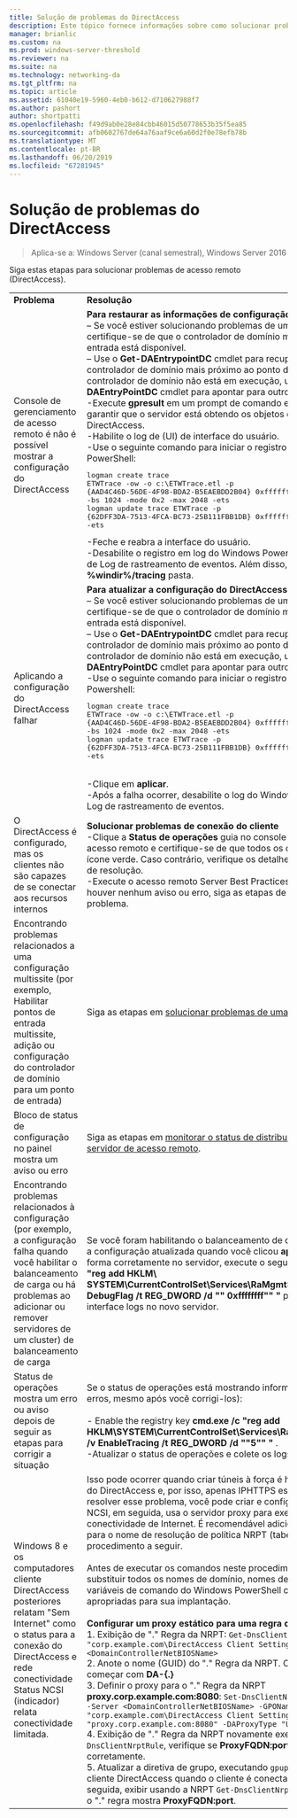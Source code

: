 ```yaml
---
title: Solução de problemas do DirectAccess
description: Este tópico fornece informações sobre como solucionar problemas de implantações do DirectAccess no Windows Server 2016.
manager: brianlic
ms.custom: na
ms.prod: windows-server-threshold
ms.reviewer: na
ms.suite: na
ms.technology: networking-da
ms.tgt_pltfrm: na
ms.topic: article
ms.assetid: 61040e19-5960-4eb0-b612-d710627988f7
ms.author: pashort
author: shortpatti
ms.openlocfilehash: f49d9ab0e28e84cbb46015d50778653b35f5ea85
ms.sourcegitcommit: afb0602767de64a76aaf9ce6a60d2f0e78efb78b
ms.translationtype: MT
ms.contentlocale: pt-BR
ms.lasthandoff: 06/20/2019
ms.locfileid: "67281945"
---
```

# <a name="troubleshooting-directaccess"></a>Solução de problemas do DirectAccess

>Aplica-se a: Windows Server (canal semestral), Windows Server 2016

Siga estas etapas para solucionar problemas de acesso remoto (DirectAccess).  
  
|||  
|-|-|  
|**Problema**|**Resolução**|  
|Console de gerenciamento de acesso remoto é não é possível mostrar a configuração do DirectAccess|**Para restaurar as informações de configuração ausente**<br />– Se você estiver solucionando problemas de uma implantação multissite, certifique-se de que o controlador de domínio mais próximo ao ponto de entrada está disponível.<br />– Use o **Get-DAEntrypointDC** cmdlet para recuperar o nome do controlador de domínio mais próximo ao ponto de entrada. Se o controlador de domínio não está em execução, use o **Set-DAEntryPointDC** cmdlet para apontar para outro controlador de domínio.<br />-Execute **gpresult** em um prompt de comando elevado no servidor para garantir que o servidor está obtendo os objetos de diretiva de grupo do DirectAccess.<br />-Habilite o log de (UI) de interface do usuário.<br />-Use o seguinte comando para iniciar o registro em log do Windows PowerShell:<pre>logman create trace ETWTrace -ow -o c:\ETWTrace.etl -p {AAD4C46D-56DE-4F98-BDA2-B5EAEBDD2B04} 0xffffffffffffffff 0xff -nb 16 16 -bs 1024 -mode 0x2 -max 2048 -ets <br />logman update trace ETWTrace -p {62DFF3DA-7513-4FCA-BC73-25B111FBB1DB} 0xffffffffffffffff 0xff -ets</pre><repro>-Feche e reabra a interface do usuário.<br />-Desabilite o registro em log do Windows Powershell. Colete os arquivos de Log de rastreamento de eventos. Além disso, coletar todos os logs do **%windir%/tracing** pasta.|  
|Aplicando a configuração do DirectAccess falhar|**Para atualizar a configuração do DirectAccess**<br />– Se você estiver solucionando problemas de uma implantação multissite, certifique-se de que o controlador de domínio mais próximo ao ponto de entrada está disponível.<br />– Use o **Get-DAEntrypointDC** cmdlet para recuperar o nome do controlador de domínio mais próximo ao ponto de entrada. Se o controlador de domínio não está em execução, use o **Set-DAEntryPointDC** cmdlet para apontar para outro controlador de domínio.<br />-Use o seguinte comando para iniciar o registro em log do Windows Powershell:<br /><pre>logman create trace ETWTrace -ow -o c:\ETWTrace.etl -p {AAD4C46D-56DE-4F98-BDA2-B5EAEBDD2B04} 0xffffffffffffffff 0xff -nb 16 16 -bs 1024 -mode 0x2 -max 2048 -ets<br />logman update trace ETWTrace -p {62DFF3DA-7513-4FCA-BC73-25B111FBB1DB} 0xffffffffffffffff 0xff -ets</pre>    <repro><br />-Clique em **aplicar**.<br />-Após a falha ocorrer, desabilite o log do Windows Powershell e coletar Log de rastreamento de eventos.|  
|O DirectAccess é configurado, mas os clientes não são capazes de se conectar aos recursos internos|**Solucionar problemas de conexão do cliente**<br />-Clique a **Status de operações** guia no console de gerenciamento de acesso remoto e certifique-se de que todos os componentes mostram um ícone verde. Caso contrário, verifique os detalhes do erro e siga as etapas de resolução.<br />-Execute o acesso remoto Server Best Practices Analyzer (BPA). Se não houver nenhum aviso ou erro, siga as etapas de resolução para resolver o problema.|  
|Encontrando problemas relacionados a uma configuração multissite (por exemplo, Habilitar pontos de entrada multissite, adição ou configuração do controlador de domínio para um ponto de entrada)|Siga as etapas em [solucionar problemas de uma implantação multissite](https://technet.microsoft.com/library/jj554657(v=ws.11).aspx).|  
|Bloco de status de configuração no painel mostra um aviso ou erro|Siga as etapas em [monitorar o status de distribuição de configuração de servidor de acesso remoto](https://technet.microsoft.com/library/jj574221(v=ws.11).aspx).|  
|Encontrando problemas relacionados à configuração (por exemplo, a configuração falha quando você habilitar o balanceamento de carga ou há problemas ao adicionar ou remover servidores de um cluster) de balanceamento de carga|Se você foram habilitando o balanceamento de carga ou adicionar um nó e a configuração atualizada quando você clicou **aplicar**, mas o cluster não forma corretamente no servidor, execute o seguinte comando: **cmd.exe /c "reg add HKLM\ SYSTEM\CurrentControlSet\Services\RaMgmtSvc\Parameters /f /v DebugFlag /t REG_DWORD /d "" 0xffffffff"" "** para coletar o usuário interface logs no novo servidor.|  
|Status de operações mostra um erro ou aviso depois de seguir as etapas para corrigir a situação|Se o status de operações está mostrando informações incorretas (como erros, mesmo após você corrigi-los):<br /><br />-   Enable the registry key **cmd.exe /c "reg add HKLM\SYSTEM\CurrentControlSet\Services\RaMgmtSvc\Parameters /f /v EnableTracing /t REG_DWORD /d ""5"" "** .<br />-Atualizar o status de operações e colete os logs em **%windir%/tracing**.|  
|Windows 8 e os computadores cliente DirectAccess posteriores relatam "Sem Internet" como o status para a conexão do DirectAccess e rede conectividade Status NCSI (indicador) relata conectividade limitada.|Isso pode ocorrer quando criar túneis à força é habilitada na configuração do DirectAccess e, por isso, apenas IPHTTPS está sendo usado. Para resolver esse problema, você pode criar e configurar um servidor proxy. NCSI, em seguida, usa o servidor proxy para executar verificações de conectividade de Internet. É recomendável adicionar um proxy estático para o nome de resolução de política NRPT (tabela), usando o procedimento a seguir.<br /><br />Antes de executar os comandos neste procedimento, certifique-se de substituir todos os nomes de domínio, nomes de computador e outras variáveis de comando do Windows PowerShell com os valores que são apropriadas para sua implantação.<br /><br />**Configurar um proxy estático para uma regra da NRPT**<br />1.  Exibição de "." Regra da NRPT: `Get-DnsClientNrptRule -GpoName "corp.example.com\DirectAccess Client Settings" -Server <DomainControllerNetBIOSName>`<br />2.  Anote o nome (GUID) do "." Regra da NRPT. O nome (GUID) deve começar com **DA-{.}**<br />3.  Definir o proxy para o "." Regra da NRPT **proxy.corp.example.com:8080**:  `Set-DnsClientNrptRule -Name "DA-{..}" -Server <DomainControllerNetBIOSName> -GPOName "corp.example.com\DirectAccess Client Settings" -DAProxyServerName "proxy.corp.example.com:8080" -DAProxyType "UseProxyName"`<br />4.  Exibição de "." Regra da NRPT novamente executando `Get-DnsClientNrptRule`, verifique se **ProxyFQDN:port** agora está configurado corretamente.<br />5.  Atualizar a diretiva de grupo, executando `gpupdate /force` em um cliente DirectAccess quando o cliente é conectado internamente, em seguida, exibir usando a NRPT `Get-DnsClientNrptPolicy` e verifique se que o "." regra mostra **ProxyFQDN:port**.|  
  


